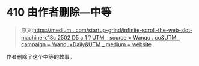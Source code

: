 # 410 由作者删除—中等

> 原文:[https://medium . com/startup-grind/infinite-scroll-the-web-slot-machine-c18c 2502 D5 c 1？UTM _ source = Wanqu . co&UTM _ campaign = Wanqu+Daily&UTM _ medium = website](https://medium.com/startup-grind/infinite-scroll-the-webs-slot-machine-c18c2502d5c1?utm_source=wanqu.co&utm_campaign=Wanqu+Daily&utm_medium=website)

作者删除了这个中等的故事。